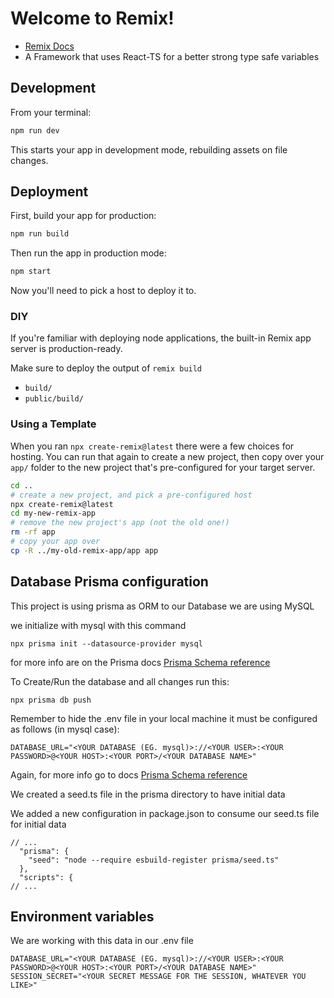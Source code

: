 # Welcome to Remix!

- [Remix Docs](https://remix.run/docs)
- A Framework that uses React-TS for a better strong type safe variables

## Development

From your terminal:

```sh
npm run dev
```

This starts your app in development mode, rebuilding assets on file changes.

## Deployment

First, build your app for production:

```sh
npm run build
```

Then run the app in production mode:

```sh
npm start
```

Now you'll need to pick a host to deploy it to.

### DIY

If you're familiar with deploying node applications, the built-in Remix app server is production-ready.

Make sure to deploy the output of `remix build`

- `build/`
- `public/build/`

### Using a Template

When you ran `npx create-remix@latest` there were a few choices for hosting. You can run that again to create a new project, then copy over your `app/` folder to the new project that's pre-configured for your target server.

```sh
cd ..
# create a new project, and pick a pre-configured host
npx create-remix@latest
cd my-new-remix-app
# remove the new project's app (not the old one!)
rm -rf app
# copy your app over
cp -R ../my-old-remix-app/app app
```

## Database Prisma configuration

This project is using prisma as ORM to our Database
we are using MySQL

we initialize with mysql with this command

```
npx prisma init --datasource-provider mysql
```

for more info are on the Prisma docs [Prisma Schema reference](https://www.prisma.io/docs/reference/api-reference/prisma-schema-reference)

To Create/Run the database and all changes run this:

```
npx prisma db push
```

Remember to hide the .env file in your local machine it must be configured as follows (in mysql case):

```
DATABASE_URL="<YOUR DATABASE (EG. mysql)>://<YOUR USER>:<YOUR PASSWORD>@<YOUR HOST>:<YOUR PORT>/<YOUR DATABASE NAME>"
```

Again, for more info go to docs [Prisma Schema reference](https://www.prisma.io/docs/reference/api-reference/prisma-schema-reference)

We created a seed.ts file in the prisma directory to have initial data

We added a new configuration in package.json to consume our seed.ts file for initial data

```
// ...
  "prisma": {
    "seed": "node --require esbuild-register prisma/seed.ts"
  },
  "scripts": {
// ...
```
## Environment variables

We are working with this data in our .env file

```
DATABASE_URL="<YOUR DATABASE (EG. mysql)>://<YOUR USER>:<YOUR PASSWORD>@<YOUR HOST>:<YOUR PORT>/<YOUR DATABASE NAME>"
SESSION_SECRET="<YOUR SECRET MESSAGE FOR THE SESSION, WHATEVER YOU LIKE>"
```

